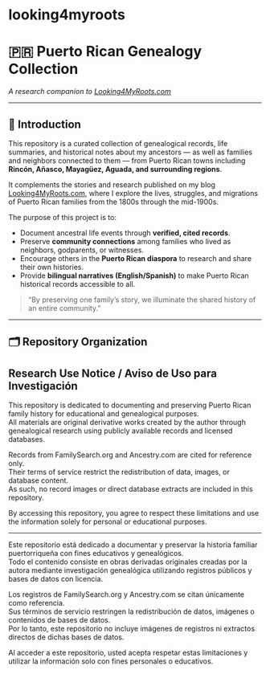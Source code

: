# looking4myroots
# 🇵🇷 Puerto Rican Genealogy Collection  
*A research companion to [Looking4MyRoots.com](https://looking4myroots.com/)*  

---

## 🌿 Introduction  

This repository is a curated collection of genealogical records, life summaries, and historical notes about my ancestors — as well as families and neighbors connected to them — from Puerto Rican towns including **Rincón, Añasco, Mayagüez, Aguada, and surrounding regions**.  

It complements the stories and research published on my blog [Looking4MyRoots.com](https://looking4myroots.com/), where I explore the lives, struggles, and migrations of Puerto Rican families from the 1800s through the mid-1900s.  

The purpose of this project is to:  
- Document ancestral life events through **verified, cited records**.  
- Preserve **community connections** among families who lived as neighbors, godparents, or witnesses.  
- Encourage others in the **Puerto Rican diaspora** to research and share their own histories.  
- Provide **bilingual narratives (English/Spanish)** to make Puerto Rican historical records accessible to all.  

> “By preserving one family’s story, we illuminate the shared history of an entire community.”  

---

## 🗂 Repository Organization  
## Research Use Notice / Aviso de Uso para Investigación

This repository is dedicated to documenting and preserving Puerto Rican family history for educational and genealogical purposes.  
All materials are original derivative works created by the author through genealogical research using publicly available records and licensed databases.

Records from FamilySearch.org and Ancestry.com are cited for reference only.  
Their terms of service restrict the redistribution of data, images, or database content.  
As such, no record images or direct database extracts are included in this repository.

By accessing this repository, you agree to respect these limitations and use the information solely for personal or educational purposes.

---

Este repositorio está dedicado a documentar y preservar la historia familiar puertorriqueña con fines educativos y genealógicos.  
Todo el contenido consiste en obras derivadas originales creadas por la autora mediante investigación genealógica utilizando registros públicos y bases de datos con licencia.

Los registros de FamilySearch.org y Ancestry.com se citan únicamente como referencia.  
Sus términos de servicio restringen la redistribución de datos, imágenes o contenidos de bases de datos.  
Por lo tanto, este repositorio no incluye imágenes de registros ni extractos directos de dichas bases de datos.

Al acceder a este repositorio, usted acepta respetar estas limitaciones y utilizar la información solo con fines personales o educativos.


